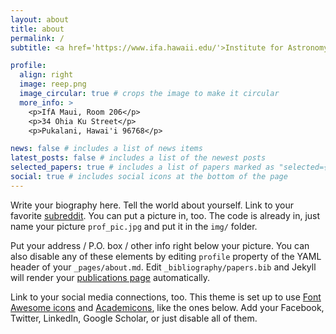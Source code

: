 ```yaml
---
layout: about
title: about
permalink: /
subtitle: <a href='https://www.ifa.hawaii.edu/'>Institute for Astronomy, University of Hawai'i</a> 

profile:
  align: right
  image: reep.png
  image_circular: true # crops the image to make it circular
  more_info: >
    <p>IfA Maui, Room 206</p>
    <p>34 Ohia Ku Street</p>
    <p>Pukalani, Hawai'i 96768</p>

news: false # includes a list of news items
latest_posts: false # includes a list of the newest posts
selected_papers: true # includes a list of papers marked as "selected={true}"
social: true # includes social icons at the bottom of the page
---
```


Write your biography here. Tell the world about yourself. Link to your favorite [subreddit](http://reddit.com). You can put a picture in, too. The code is already in, just name your picture `prof_pic.jpg` and put it in the `img/` folder.

Put your address / P.O. box / other info right below your picture. You can also disable any of these elements by editing `profile` property of the YAML header of your `_pages/about.md`. Edit `_bibliography/papers.bib` and Jekyll will render your [publications page](/al-folio/publications/) automatically.

Link to your social media connections, too. This theme is set up to use [Font Awesome icons](https://fontawesome.com/) and [Academicons](https://jpswalsh.github.io/academicons/), like the ones below. Add your Facebook, Twitter, LinkedIn, Google Scholar, or just disable all of them.
